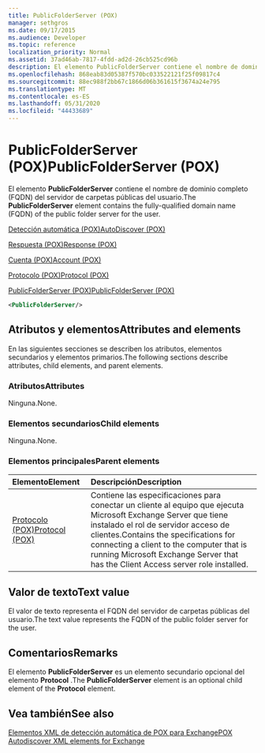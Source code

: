 ```yaml
---
title: PublicFolderServer (POX)
manager: sethgros
ms.date: 09/17/2015
ms.audience: Developer
ms.topic: reference
localization_priority: Normal
ms.assetid: 37ad46ab-7817-4fdd-ad2d-26cb525cd96b
description: El elemento PublicFolderServer contiene el nombre de dominio completo (FQDN) del servidor de carpetas públicas del usuario.
ms.openlocfilehash: 868eab83d05387f570bc033522121f25f09817c4
ms.sourcegitcommit: 88ec988f2bb67c1866d06b361615f3674a24e795
ms.translationtype: MT
ms.contentlocale: es-ES
ms.lasthandoff: 05/31/2020
ms.locfileid: "44433689"
---
```

# <a name="publicfolderserver-pox"></a><span data-ttu-id="72ba0-103">PublicFolderServer (POX)</span><span class="sxs-lookup"><span data-stu-id="72ba0-103">PublicFolderServer (POX)</span></span>

<span data-ttu-id="72ba0-104">El elemento **PublicFolderServer** contiene el nombre de dominio completo (FQDN) del servidor de carpetas públicas del usuario.</span><span class="sxs-lookup"><span data-stu-id="72ba0-104">The **PublicFolderServer** element contains the fully-qualified domain name (FQDN) of the public folder server for the user.</span></span> 
  
[<span data-ttu-id="72ba0-105">Detección automática (POX)</span><span class="sxs-lookup"><span data-stu-id="72ba0-105">AutoDiscover (POX)</span></span>](autodiscover-pox.md)
  
[<span data-ttu-id="72ba0-106">Respuesta (POX)</span><span class="sxs-lookup"><span data-stu-id="72ba0-106">Response (POX)</span></span>](response-pox.md)
  
[<span data-ttu-id="72ba0-107">Cuenta (POX)</span><span class="sxs-lookup"><span data-stu-id="72ba0-107">Account (POX)</span></span>](account-pox.md)
  
[<span data-ttu-id="72ba0-108">Protocolo (POX)</span><span class="sxs-lookup"><span data-stu-id="72ba0-108">Protocol (POX)</span></span>](protocol-pox.md)
  
[<span data-ttu-id="72ba0-109">PublicFolderServer (POX)</span><span class="sxs-lookup"><span data-stu-id="72ba0-109">PublicFolderServer (POX)</span></span>](publicfolderserver-pox.md)
  
```XML
<PublicFolderServer/>
```

## <a name="attributes-and-elements"></a><span data-ttu-id="72ba0-110">Atributos y elementos</span><span class="sxs-lookup"><span data-stu-id="72ba0-110">Attributes and elements</span></span>

<span data-ttu-id="72ba0-111">En las siguientes secciones se describen los atributos, elementos secundarios y elementos primarios.</span><span class="sxs-lookup"><span data-stu-id="72ba0-111">The following sections describe attributes, child elements, and parent elements.</span></span>
  
### <a name="attributes"></a><span data-ttu-id="72ba0-112">Atributos</span><span class="sxs-lookup"><span data-stu-id="72ba0-112">Attributes</span></span>

<span data-ttu-id="72ba0-113">Ninguna.</span><span class="sxs-lookup"><span data-stu-id="72ba0-113">None.</span></span>
  
### <a name="child-elements"></a><span data-ttu-id="72ba0-114">Elementos secundarios</span><span class="sxs-lookup"><span data-stu-id="72ba0-114">Child elements</span></span>

<span data-ttu-id="72ba0-115">Ninguna.</span><span class="sxs-lookup"><span data-stu-id="72ba0-115">None.</span></span>
  
### <a name="parent-elements"></a><span data-ttu-id="72ba0-116">Elementos principales</span><span class="sxs-lookup"><span data-stu-id="72ba0-116">Parent elements</span></span>

|<span data-ttu-id="72ba0-117">**Elemento**</span><span class="sxs-lookup"><span data-stu-id="72ba0-117">**Element**</span></span>|<span data-ttu-id="72ba0-118">**Descripción**</span><span class="sxs-lookup"><span data-stu-id="72ba0-118">**Description**</span></span>|
|:-----|:-----|
|[<span data-ttu-id="72ba0-119">Protocolo (POX)</span><span class="sxs-lookup"><span data-stu-id="72ba0-119">Protocol (POX)</span></span>](protocol-pox.md) <br/> |<span data-ttu-id="72ba0-120">Contiene las especificaciones para conectar un cliente al equipo que ejecuta Microsoft Exchange Server que tiene instalado el rol de servidor acceso de clientes.</span><span class="sxs-lookup"><span data-stu-id="72ba0-120">Contains the specifications for connecting a client to the computer that is running Microsoft Exchange Server that has the Client Access server role installed.</span></span>  <br/> |
   
## <a name="text-value"></a><span data-ttu-id="72ba0-121">Valor de texto</span><span class="sxs-lookup"><span data-stu-id="72ba0-121">Text value</span></span>

<span data-ttu-id="72ba0-122">El valor de texto representa el FQDN del servidor de carpetas públicas del usuario.</span><span class="sxs-lookup"><span data-stu-id="72ba0-122">The text value represents the FQDN of the public folder server for the user.</span></span>
  
## <a name="remarks"></a><span data-ttu-id="72ba0-123">Comentarios</span><span class="sxs-lookup"><span data-stu-id="72ba0-123">Remarks</span></span>

<span data-ttu-id="72ba0-124">El elemento **PublicFolderServer** es un elemento secundario opcional del elemento **Protocol** .</span><span class="sxs-lookup"><span data-stu-id="72ba0-124">The **PublicFolderServer** element is an optional child element of the **Protocol** element.</span></span> 
  
## <a name="see-also"></a><span data-ttu-id="72ba0-125">Vea también</span><span class="sxs-lookup"><span data-stu-id="72ba0-125">See also</span></span>



[<span data-ttu-id="72ba0-126">Elementos XML de detección automática de POX para Exchange</span><span class="sxs-lookup"><span data-stu-id="72ba0-126">POX Autodiscover XML elements for Exchange</span></span>](pox-autodiscover-xml-elements-for-exchange.md)

